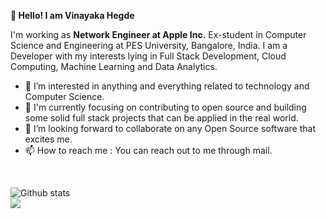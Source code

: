  **👋 Hello!
 I am Vinayaka Hegde**



I'm working as  **Network Engineer at Apple Inc.** Ex-student in Computer Science and Engineering at PES University, Bangalore, India. I am a Developer with my interests lying in Full Stack Development, Cloud Computing, Machine Learning and Data Analytics.

- 👀 I’m interested in anything and everything related to technology and Computer Science. 
- 🌱 I'm currently focusing on contributing to open source and building some solid full stack projects that can be applied in the real world.
- 💞️ I’m looking forward to collaborate on any Open Source software that excites me. 
- 📫 How to reach me :  You can reach out to me through mail. 
<br />

![Github stats](https://github-readme-stats.vercel.app/api?username=Vinayaka2k)
<br />
![](https://komarev.com/ghpvc/?username=Vinayaka2k)

<!---
Vinayaka2k/Vinayaka2k is a ✨ special ✨ repository because its `README.md` (this file) appears on your GitHub profile.
You can click the Preview link to take a look at your changes.
--->
